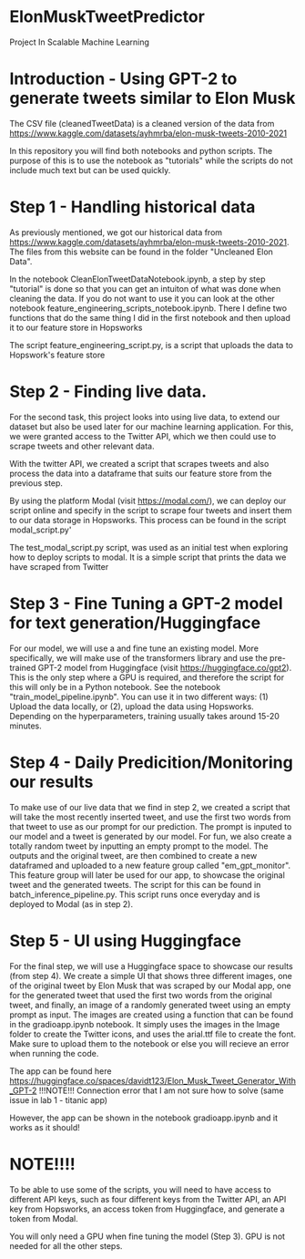 # ElonMuskTweetPredictor
Project In Scalable Machine Learning

# Introduction - Using GPT-2 to generate tweets similar to Elon Musk


The CSV file (cleanedTweetData) is a cleaned version of the data from https://www.kaggle.com/datasets/ayhmrba/elon-musk-tweets-2010-2021

In this repository you will find both notebooks and python scripts. The purpose of this is to use the notebook as "tutorials" while the scripts do not include much text but can be used quickly. 

# Step 1 - Handling historical data

As previously mentioned, we got our historical data from https://www.kaggle.com/datasets/ayhmrba/elon-musk-tweets-2010-2021. The files from this website can be found in the folder "Uncleaned Elon Data".

In the notebook CleanElonTweetDataNotebook.ipynb, a step by step "tutorial" is done so that you can get an intuiton of what was done when cleaning the data. If you do not want to use it you can look at the other notebook feature_engineering_scripts_notebook.ipynb. There I define two functions that do the same thing I did in the first notebook and then upload it to our feature store in Hopsworks

The script feature_engineering_script.py, is a script that uploads the data to Hopswork's feature store

# Step 2 - Finding live data.

For the second task, this project looks into using live data, to extend our dataset but also be used later for our machine learning application. For this, we were granted access to the Twitter API, which we then could use to scrape tweets and other relevant data. 

With the twitter API, we created a script that scrapes tweets and also process the data into a dataframe that suits our feature store from the previous step. 

By using the platform Modal (visit https://modal.com/), we can deploy our script online and specify in the script to scrape four tweets and insert them to our data storage in Hopsworks. This process can be found in the script modal_script.py'

The test_modal_script.py script, was used as an initial test when exploring how to deploy scripts to modal. It is a simple script that prints the data we have scraped from Twitter


# Step 3 - Fine Tuning a GPT-2 model for text generation/Huggingface
For our model, we will use a and fine tune an existing model. More specifically, we will make use of the transformers library and use the pre-trained GPT-2 model from Huggingface (visit https://huggingface.co/gpt2). This is the only step where a GPU is required, and therefore the script for this will only be in a Python notebook. See the notebook "train_model_pipeline.ipynb". You can use it in two different ways: (1) Upload the data locally, or (2), upload the data using Hopsworks. Depending on the hyperparameters, training usually takes around 15-20 minutes.

# Step 4 - Daily Predicition/Monitoring our results
To make use of our live data that we find in step 2, we created a script that will take the most recently inserted tweet, and use the first two words from that tweet to use as our prompt for our prediction. The prompt is inputed to our model and a tweet is generated by our model. For fun, we also create a totally random tweet by inputting an empty prompt to the model. The outputs and the original tweet, are then combined to create a new dataframed and uploaded to a new feature group called "em_gpt_monitor". This feature group will later be used for our app, to showcase the original tweet and the generated tweets. The script for this can be found in batch_inference_pipeline.py. This script runs once everyday and is deployed to Modal (as in step 2).


# Step 5 - UI using Huggingface
For the final step, we will use a Huggingface space to showcase our results (from step 4). We create a simple UI that shows three different images, one of the original tweet by Elon Musk that was scraped by our Modal app, one for the generated tweet that used the first two words from the original tweet, and finally, an image of a randomly generated tweet using an empty prompt as input. The images are created using a function that can be found in the gradioapp.ipynb notebook. It simply uses the images in the Image folder to create the Twitter icons, and uses the arial.ttf file to create the font. Make sure to upload them to the notebook or else you will recieve an error when running the code. 

The app can be found here https://huggingface.co/spaces/davidt123/Elon_Musk_Tweet_Generator_With_GPT-2 
!!!NOTE!!! Connection error that I am not sure how to solve (same issue in lab 1 - titanic app)

However, the app can be shown in the notebook gradioapp.ipynb and it works as it should!

# NOTE!!!!

To be able to use some of the scripts, you will need to have access to different API keys, such as four different keys from the Twitter API, an API key from Hopsworks,  an access token from Huggingface, and generate a token from Modal.

You will only need a GPU when fine tuning the model (Step 3). GPU is not needed for all the other steps.


